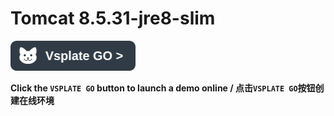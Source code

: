 # Tomcat 8.5.31-jre8-slim

<a href="https://www.vsplate.com/?docker-compose=https://github.com/vsplate/dcenvs/tomcat/8.5.31-jre8-slim"><img alt="VSPLATE GO" src="https://raw.githubusercontent.com/vsplate/images/master/vsgo_btn.png" width="200px"></a>

**Click the `VSPLATE GO` button to launch a demo online / 点击`VSPLATE GO`按钮创建在线环境**